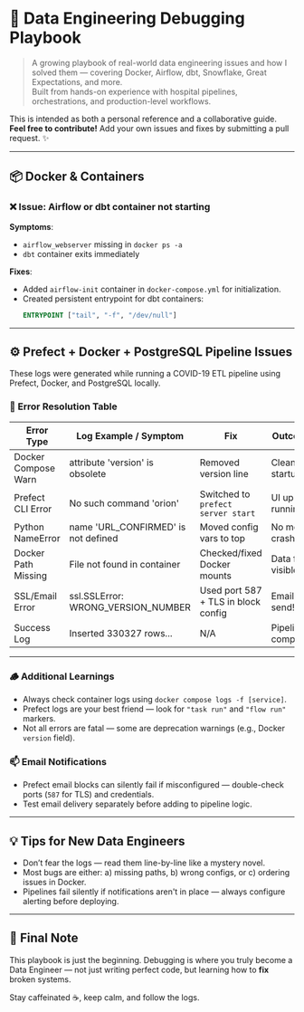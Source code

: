 
# 🧰 Data Engineering Debugging Playbook

> A growing playbook of real-world data engineering issues and how I solved them — covering Docker, Airflow, dbt, Snowflake, Great Expectations, and more.  
> Built from hands-on experience with hospital pipelines, orchestrations, and production-level workflows.

This is intended as both a personal reference and a collaborative guide.  
**Feel free to contribute!** Add your own issues and fixes by submitting a pull request. ✨

---

## 📦 Docker & Containers

### ❌ Issue: Airflow or dbt container not starting

**Symptoms**:  
- `airflow_webserver` missing in `docker ps -a`  
- `dbt` container exits immediately

**Fixes**:  
- Added `airflow-init` container in `docker-compose.yml` for initialization.  
- Created persistent entrypoint for dbt containers:  
  ```dockerfile
  ENTRYPOINT ["tail", "-f", "/dev/null"]
  ```

---

## ⚙️ Prefect + Docker + PostgreSQL Pipeline Issues

These logs were generated while running a COVID-19 ETL pipeline using Prefect, Docker, and PostgreSQL locally.

### 🔧 Error Resolution Table

| Error Type           | Log Example / Symptom                     | Fix                                  | Outcome                |
|----------------------|-------------------------------------------|--------------------------------------|------------------------|
| Docker Compose Warn  | attribute 'version' is obsolete           | Removed version line                 | Clean startup          |
| Prefect CLI Error    | No such command 'orion'                   | Switched to `prefect server start`   | UI up and running      |
| Python NameError     | name 'URL_CONFIRMED' is not defined       | Moved config vars to top             | No more crashes        |
| Docker Path Missing  | File not found in container               | Checked/fixed Docker mounts          | Data files visible     |
| SSL/Email Error      | ssl.SSLError: WRONG_VERSION_NUMBER        | Used port 587 + TLS in block config  | Emails send!           |
| Success Log          | Inserted 330327 rows...                   | N/A                                  | Pipeline complete!     |

---

### 🪵 Additional Learnings

- Always check container logs using `docker compose logs -f [service]`.
- Prefect logs are your best friend — look for `"task run"` and `"flow run"` markers.
- Not all errors are fatal — some are deprecation warnings (e.g., Docker `version` field).

### 📫 Email Notifications

- Prefect email blocks can silently fail if misconfigured — double-check ports (`587` for TLS) and credentials.
- Test email delivery separately before adding to pipeline logic.

---

## 💡 Tips for New Data Engineers

- Don’t fear the logs — read them line-by-line like a mystery novel.
- Most bugs are either: a) missing paths, b) wrong configs, or c) ordering issues in Docker.
- Pipelines fail silently if notifications aren't in place — always configure alerting before deploying.

---

## 🧠 Final Note

This playbook is just the beginning. Debugging is where you truly become a Data Engineer — not just writing perfect code, but learning how to **fix** broken systems.

Stay caffeinated ☕, keep calm, and follow the logs.  
